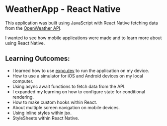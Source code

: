 # WeatherApp - React Native 

This application was built using JavaScript with React Native fetching data from the [OpenWeather API](https://openweathermap.org/api).

I wanted to see how mobile applications were made and to learn more about using React Native.

## Learning Outcomes:

- I learned how to use [expo.dev](https://expo.dev/) to run the application on my device.
- How to use a simulator for iOS and Android devices on my local computer.
- Using async await functions to fetch data from the API.
- I expanded my learning on how to configure state for conditional rendering.
- How to make custom hooks within React.
- About multiple screen navigation on mobile devices.
- Using inline styles within jsx.
- StyleSheets within React Native.

